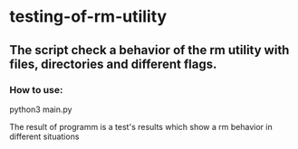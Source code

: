 # testing-of-rm-utility

## The script check a behavior of the rm utility with files, directories and different flags.

### How to use:

python3 main.py

The result of programm is a test's results which show a rm behavior in different situations
